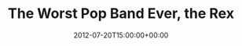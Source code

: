 ---
templateKey: event
guid: 089724ec-6eab-11ea-99c5-002590d1d1b0
date: 2012-07-20T15:00:00+00:00
eventTime: '6:30-8:30pm'
title: The Worst Pop Band Ever, the Rex
artist: The Worst Pop Band Ever
city: Toronto
venue: the Rex
group: The Worst Pop Band Ever
---